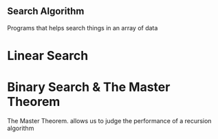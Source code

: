 ## Search Algorithm
Programs that helps search things in an array of data

# Linear Search

# Binary Search & The Master Theorem
The Master Theorem. allows us to judge the performance of a recursion algorithm